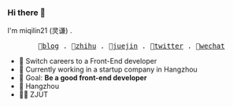 ### Hi there 👋

I'm miqilin21 (灵谦) .

<p align="center">
  <samp>
    🍊<a href="https://me.miqilin21.cn">blog</a> .
    🍋<a href="https://www.zhihu.com/people/mi-qi-lin-60-52">zhihu</a> .
    🍓<a href="https://juejin.cn/user/3421335917182461">juejin</a> .
    🍑<a href="https://twitter.com/miqilin21">twitter</a> .
    👾<a href="https://cdn.jsdelivr.net/gh/miqilin21/static@master/img/wechat.jpg">wechat</a> 
  </samp>
</p>

- 🍉 Switch careers to a Front-End developer
- 🍍 Currently working in a startup company in Hangzhou
- 🍎 Goal: **Be a good front-end developer**
- 📍 Hangzhou
- 👨‍🎓 ZJUT
